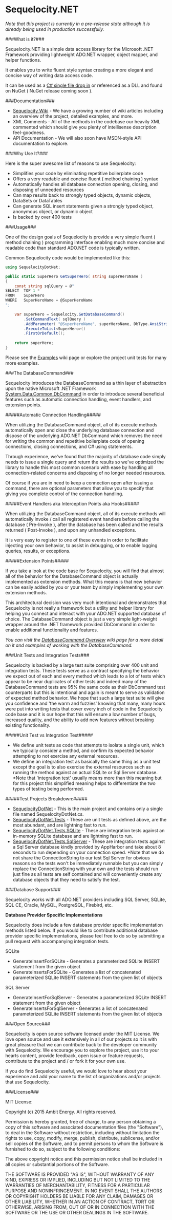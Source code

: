 Sequelocity.NET
===============

*Note that this project is currently in a pre-release state although it is already being used in production successfully.*

###What is it?###

Sequelocity.NET is a simple data access library for the Microsoft .NET Framework providing lightweight ADO.NET wrapper, object mapper, and helper functions.

It enables you to write fluent style syntax creating a more elegant and concise way of writing data access code. 

It can be used as a [C# single file drop in](https://raw.githubusercontent.com/AmbitEnergyLabs/Sequelocity.NET/master/src/SequelocityDotNet/SequelocityDotNet.cs) or referenced as a DLL and found on NuGet ( NuGet release coming soon ).

###Documentation###

- [Sequelocity Wiki](https://github.com/AmbitEnergyLabs/Sequelocity.NET/wiki) - We have a growing number of wiki articles including an overview of the project, detailed examples, and more.
- XML Comments - All of the methods in the codebase our heavily XML commented which should give you plenty of intellisense description feel-goodness.
- API Documentation - We will also soon have MSDN-style API documentation to explore.

###Why Use It?###

Here is the super awesome list of reasons to use Sequelocity:
- Simplifies your code by eliminating repetitive boilerplate code
- Offers a very readable and concise fluent ( method chaining ) syntax
- Automatically handles all database connection opening, closing, and disposing of unneeded resources
- Can map results back to strongly typed objects, dynamic objects, DataSets or DataTables
- Can generate SQL insert statements given a strongly typed object, anonymous object, or dynamic object
- Is backed by over 400 tests

###Usage###

One of the design goals of Sequelocity is provide a very simple fluent ( method chaining ) programming interface enabling much more concise and readable code than standard ADO.NET code is typically written.

Common Sequelocity code would be implemented like this:

```csharp
using SequelocityDotNet;

public static SuperHero GetSuperHero( string superHeroName )
{
	const string sqlQuery = @"
SELECT	TOP 1 *
FROM	SuperHero
WHERE	SuperHeroName = @SuperHeroName
";

	var superHero = Sequelocity.GetDatabaseCommand()
		.SetCommandText( sqlQuery )
		.AddParameter( "@SuperHeroName", superHeroName, DbType.AnsiString )
		.ExecuteToList<SuperHero>()
		.FirstOrDefault();
	
	return superHero;
}
```

Please see the [Examples](https://github.com/AmbitEnergyLabs/Sequelocity.NET/wiki/Examples) wiki page or explore the project unit tests for many more examples.

###The DatabaseCommand###

Sequelocity introduces the DatabaseCommand as a thin layer of abstraction upon the native Microsoft .NET Framework [System.Data.Common.DbCommand](http://msdn.microsoft.com/en-us/library/System.Data.Common.DbCommand(v=vs.110).aspx) in order to introduce several beneficial features such as automatic connection handling, event handlers, and extension points.

#####Automatic Connection Handling#####

When utilizing the DatabaseCommand object, all of its execute methods automatically open and close the underlying database connection and dispose of the underlying ADO.NET DbCommand which removes the need for writing the common and repetitive boilerplate code of opening connections, closing connections, and C# using statements.

Through experience, we've found that the majority of database code simply needs to issue a single query and return the results so we've optimized the library to handle this most common scenario with ease by handling all connection-related concerns and disposing of no longer needed resources.

Of course if you are in need to keep a connection open after issuing a command, there are optional parameters that allow you to specify that giving you complete control of the connection handling.

#####Event Handlers aka Interception Points aka Hooks#####

When utilizing the DatabaseCommand object, all of its execute methods will automatically invoke / call all registered event handlers before calling the database ( Pre-Invoke ), after the database has been called and the results returned ( Post-Invoke ), and upon any unhandled exceptions.

It is very easy to register to one of these events in order to facilitate injecting your own behavior, to assist in debugging, or to enable logging queries, results, or exceptions.

#####Extension Points#####

If you take a look at the code base for Sequelocity, you will find that almost all of the behavior for the DatabaseCommand object is actually implemented as extension methods. What this means is that new behavior can be easily added by you or your team by simply implementing your own extension methods.

This architectural decision was very much intentional and demonstrates that Sequelocity is not really a framework but a utility and helper library for helping you connect and interact with your ADO.NET supported database of choice. The DatabaseCommand object is just a very simple light-weight wrapper around the .NET framework provided DbCommand in order to enable additional functionality and features.

*You can visit the [DatabaseCommand Overview](https://github.com/AmbitEnergyLabs/Sequelocity.NET/wiki/DatabaseCommand-Overview) wiki page for a more detail on it and examples of working with the DatabaseCommand.*

###Unit Tests and Integration Tests###

Sequelocity is backed by a large test suite comprising over 400 unit and integration tests. These tests serve as a contract specifying the behavior we expect out of each and every method which leads to a lot of tests which appear to be near duplicates of other tests and indeed many of the DatabaseCommand tests are 95% the same code as their DbCommand test counterparts but this is intentional and again is meant to serve as validation of expected method behavior. We hope that such a large test suite will give you confidence and 'the warm and fuzzies' knowing that many, many hours were put into writing tests that cover every inch of code in the Sequelocity code base and it is our hope that this will ensure a low number of bugs, increased quality, and the ability to add new features without breaking existing functionality.

#####Unit Test vs Integration Test#####
- We define unit tests as code that attempts to isolate a single unit, which we typically consider a method, and confirm its expected behavior attempting to not exercise any external resources. 
- We define an integration test as basically the same thing as a unit test except the goal is to also exercise the external resources such as running the method against an actual SQLite or Sql Server database. *Note that 'integration test' usually means more than this meaning but for this project this simplified meaning helps to differentiate the two types of testing being performed.

#####Test Projects Breakdown:#####
- [SequelocityDotNet](https://github.com/AmbitEnergyLabs/Sequelocity.NET/tree/master/src/SequelocityDotNet) - This is the main project and contains only a single file named SequelocityDotNet.cs.
- [SequelocityDotNet.Tests](https://github.com/AmbitEnergyLabs/Sequelocity.NET/tree/master/src/SequelocityDotNet.Tests) - These are unit tests as defined above, are the most abundant, and are lightning fast to run.
- [SequelocityDotNet.Tests.SQLite](https://github.com/AmbitEnergyLabs/Sequelocity.NET/tree/master/src/SequelocityDotNet.Tests.SQLite) - These are integration tests against an in-memory SQLite database and are lightning fast to run.
- [SequelocityDotNet.Tests.SqlServer](https://github.com/AmbitEnergyLabs/Sequelocity.NET/tree/master/src/SequelocityDotNet.Tests.SqlServer) - These are integration tests against a Sql Server database kindly provided by AppHarbor and take about 8 seconds to run depending on your connection speed. *Note that we do not share the ConnectionString to our test Sql Server for obvious reasons so the tests won't be immediately runnable but you can simply replace the ConnectionString with your own and the tests should run just fine as all tests are self contained and will conveniently create any database objects that they need to satisfy the test.

###Database Support###

Sequelocity works with all ADO.NET providers including SQL Server, SQLite, SQL CE, Oracle, MySQL, PostgreSQL, Firebird, etc.

**Database Provider Specific Implementations**

Sequelocity does include a few database provider specific implementation methods listed below. If you would like to contribute additional database provider specific implementations, please feel free to do so by submitting a pull request with accompanying integration tests.

SQLite
- GenerateInsertForSQLite - Generates a parameterized SQLite INSERT statement from the given object
- GenerateInsertsForSQLite - Generates a list of concatenated parameterized SQLite INSERT statements from the given list of objects

SQL Server
- GenerateInsertForSqlServer - Generates a parameterized SQLite INSERT statement from the given object
- GenerateInsertsForSqlServer - Generates a list of concatenated parameterized SQLite INSERT statements from the given list of objects

###Open Source###

Sequelocity is open source software licensed under the MIT License. We love open source and use it extensively in all of our projects so it is with great pleasure that we can contribute back to the developer community with Sequelocity. We encourage you to explore the project, use it to your hearts content, provide feedback, open issue or feature requests, contribute to the project and / or fork it for your own use.

If you do find Sequelocity useful, we would love to hear about your experience and add your name to the list of organizations and/or projects that use Sequelocity.

###License###

MIT License:

Copyright (c) 2015 Ambit Energy. All rights reserved.

Permission is hereby granted, free of charge, to any person obtaining a copy of this software and 
associated documentation files (the "Software"), to deal in the Software without restriction, including 
without limitation the rights to use, copy, modify, merge, publish, distribute, sublicense, and/or sell 
copies of the Software, and to permit persons to whom the Software is furnished to do so, subject to the 
following conditions:

The above copyright notice and this permission notice shall be included in all copies or substantial 
portions of the Software.

THE SOFTWARE IS PROVIDED "AS IS", WITHOUT WARRANTY OF ANY KIND, EXPRESS OR IMPLIED, INCLUDING BUT NOT 
LIMITED TO THE WARRANTIES OF MERCHANTABILITY, FITNESS FOR A PARTICULAR PURPOSE AND NONINFRINGEMENT. IN 
NO EVENT SHALL THE AUTHORS OR COPYRIGHT HOLDERS BE LIABLE FOR ANY CLAIM, DAMAGES OR OTHER LIABILITY, 
WHETHER IN AN ACTION OF CONTRACT, TORT OR OTHERWISE, ARISING FROM, OUT OF OR IN CONNECTION WITH THE 
SOFTWARE OR THE USE OR OTHER DEALINGS IN THE SOFTWARE. 
